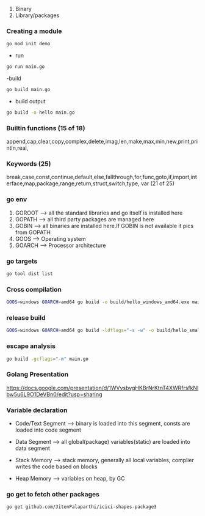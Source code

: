 
1. Binary  
2. Library/packages 

### Creating a module

```bash
go mod init demo
```

- run 
```bash
go run main.go
```
-build
```bash
go build main.go
```

- build output

```bash
go build -o hello main.go
```


### Builtin functions (15 of 18)
append,cap,clear,copy,complex,delete,imag,len,make,max,min,new,print,println,real,

### Keywords (25)
break,case,const,continue,default,else,fallthrough,for,func,goto,if,import,interface,map,package,range,return,struct,switch,type, var (21 of 25)

### go env

1. GOROOT --> all the standard libraries and go itself is installed here
2. GOPATH --> all third party packages are managed here
3. GOBIN  --> all binaries are installed here.If GOBIN is not available it pics from GOPATH
4. GOOS --> Operating system
5. GOARCH --> Processor architecture 

### go targets

```bash
go tool dist list
```


### Cross compilation

```bash
GOOS=windows GOARCH=amd64 go build -o build/hello_windows_amd64.exe main.go 
```

### release build 

```bash
GOOS=windows GOARCH=amd64 go build -ldflags="-s -w" -o build/hello_small main.go
```

### escape analysis

```bash
go build -gcflags="-m" main.go
```

### Golang Presentation

https://docs.google.com/presentation/d/1WVvsbvgHKBrNrKtnT4XWRfrsfkNlbw5u6L9O1DeVBn0/edit?usp=sharing

### Variable declaration

- Code/Text Segment --> binary is loaded into this segment, consts are loaded into code segment
- Data Segment      --> all global(package) variables(static) are loaded into data segment

- Stack Memory      --> stack memory, generally all local variables, complier writes the code based on blocks
- Heap Memory       --> variables on heap, by GC


### go get to fetch other packages

```bash
go get github.com/JitenPalaparthi/icici-shapes-package3
```